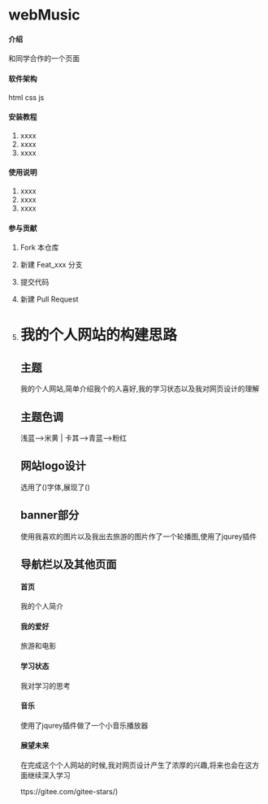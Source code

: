 # webMusic

#### 介绍
和同学合作的一个页面

#### 软件架构
html css js


#### 安装教程

1. xxxx
2. xxxx
3. xxxx

#### 使用说明

1. xxxx
2. xxxx
3. xxxx

#### 参与贡献

1. Fork 本仓库
2. 新建 Feat_xxx 分支
3. 提交代码
4. 新建 Pull Request

1. # 我的个人网站的构建思路

   ## 主题

   我的个人网站,简单介绍我个的人喜好,我的学习状态以及我对网页设计的理解

   ## 主题色调

   浅蓝-->米黄 | 卡其-->青蓝-->粉红

   ## 网站logo设计

   选用了()字体,展现了()

   ## banner部分

   使用我喜欢的图片以及我出去旅游的图片作了一个轮播图,使用了jqurey插件

   ## 导航栏以及其他页面

   #### 首页

   我的个人简介

   #### 我的爱好

   旅游和电影

   #### 学习状态

   我对学习的思考

   #### 音乐

   使用了jqurey插件做了一个小音乐播放器

   #### 展望未来

   在完成这个个人网站的时候,我对网页设计产生了浓厚的兴趣,将来也会在这方面继续深入学习

   

   

   ttps://gitee.com/gitee-stars/)